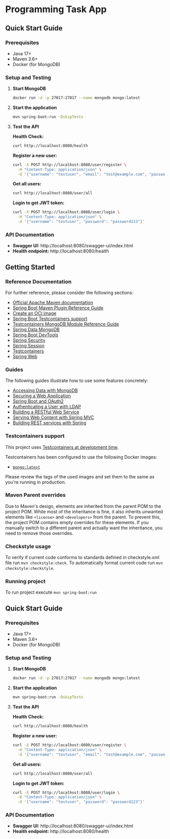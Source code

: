 # Programming Task App

## Quick Start Guide

### Prerequisites
- Java 17+
- Maven 3.6+
- Docker (for MongoDB)

### Setup and Testing

1. **Start MongoDB**
   ```bash
   docker run -d -p 27017:27017 --name mongodb mongo:latest
   ```

2. **Start the application**
   ```bash
   mvn spring-boot:run -DskipTests
   ```

3. **Test the API**

   **Health Check:**
   ```bash
   curl http://localhost:8080/health
   ```

   **Register a new user:**
   ```bash
   curl -X POST http://localhost:8080/user/register \
     -H "Content-Type: application/json" \
     -d '{"username": "testuser", "email": "test@example.com", "password": "password123"}'
   ```

   **Get all users:**
   ```bash
   curl http://localhost:8080/user/all
   ```

   **Login to get JWT token:**
   ```bash
   curl -X POST http://localhost:8080/user/login \
     -H "Content-Type: application/json" \
     -d '{"username": "testuser", "password": "password123"}'
   ```

### API Documentation
- **Swagger UI:** http://localhost:8080/swagger-ui/index.html
- **Health endpoint:** http://localhost:8080/health

## Getting Started

### Reference Documentation

For further reference, please consider the following sections:

* [Official Apache Maven documentation](https://maven.apache.org/guides/index.html)
* [Spring Boot Maven Plugin Reference Guide](https://docs.spring.io/spring-boot/3.5.0/maven-plugin)
* [Create an OCI image](https://docs.spring.io/spring-boot/3.5.0/maven-plugin/build-image.html)
* [Spring Boot Testcontainers support](https://docs.spring.io/spring-boot/3.5.0/reference/testing/testcontainers.html#testing.testcontainers)
* [Testcontainers MongoDB Module Reference Guide](https://java.testcontainers.org/modules/databases/mongodb/)
* [Spring Data MongoDB](https://docs.spring.io/spring-boot/3.5.0/reference/data/nosql.html#data.nosql.mongodb)
* [Spring Boot DevTools](https://docs.spring.io/spring-boot/3.5.0/reference/using/devtools.html)
* [Spring Security](https://docs.spring.io/spring-boot/3.5.0/reference/web/spring-security.html)
* [Spring Session](https://docs.spring.io/spring-session/reference/)
* [Testcontainers](https://java.testcontainers.org/)
* [Spring Web](https://docs.spring.io/spring-boot/3.5.0/reference/web/servlet.html)

### Guides

The following guides illustrate how to use some features concretely:

* [Accessing Data with MongoDB](https://spring.io/guides/gs/accessing-data-mongodb/)
* [Securing a Web Application](https://spring.io/guides/gs/securing-web/)
* [Spring Boot and OAuth2](https://spring.io/guides/tutorials/spring-boot-oauth2/)
* [Authenticating a User with LDAP](https://spring.io/guides/gs/authenticating-ldap/)
* [Building a RESTful Web Service](https://spring.io/guides/gs/rest-service/)
* [Serving Web Content with Spring MVC](https://spring.io/guides/gs/serving-web-content/)
* [Building REST services with Spring](https://spring.io/guides/tutorials/rest/)

### Testcontainers support

This project
uses [Testcontainers at development time](https://docs.spring.io/spring-boot/3.5.0/reference/features/dev-services.html#features.dev-services.testcontainers).

Testcontainers has been configured to use the following Docker images:

* [`mongo:latest`](https://hub.docker.com/_/mongo)

Please review the tags of the used images and set them to the same as you're running in production.

### Maven Parent overrides

Due to Maven's design, elements are inherited from the parent POM to the project POM.
While most of the inheritance is fine, it also inherits unwanted elements like `<license>` and `<developers>` from the
parent.
To prevent this, the project POM contains empty overrides for these elements.
If you manually switch to a different parent and actually want the inheritance, you need to remove those overrides.

### Checkstyle usage
To verify if current code conforms to standards defined in checkstyle.xml file run `mvn checkstyle:check`.
To automatically format current code run `mvn checkstyle:checkstyle`.

### Running project
To run project execute `mvn spring-boot:run`

## Quick Start Guide

### Prerequisites
- Java 17+
- Maven 3.6+
- Docker (for MongoDB)

### Setup and Testing

1. **Start MongoDB**
   ```bash
   docker run -d -p 27017:27017 --name mongodb mongo:latest
   ```

2. **Start the application**
   ```bash
   mvn spring-boot:run -DskipTests
   ```

3. **Test the API**

   **Health Check:**
   ```bash
   curl http://localhost:8080/health
   ```

   **Register a new user:**
   ```bash
   curl -X POST http://localhost:8080/user/register \
     -H "Content-Type: application/json" \
     -d '{"username": "testuser", "email": "test@example.com", "password": "password123"}'
   ```

   **Get all users:**
   ```bash
   curl http://localhost:8080/user/all
   ```

   **Login to get JWT token:**
   ```bash
   curl -X POST http://localhost:8080/user/login \
     -H "Content-Type: application/json" \
     -d '{"username": "testuser", "password": "password123"}'
   ```

### API Documentation
- **Swagger UI:** http://localhost:8080/swagger-ui/index.html
- **Health endpoint:** http://localhost:8080/health
